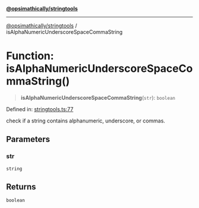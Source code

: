 [**@opsimathically/stringtools**](../README.md)

***

[@opsimathically/stringtools](../README.md) / isAlphaNumericUnderscoreSpaceCommaString

# Function: isAlphaNumericUnderscoreSpaceCommaString()

> **isAlphaNumericUnderscoreSpaceCommaString**(`str`): `boolean`

Defined in: [stringtools.ts:77](https://github.com/opsimathically/stringtools/blob/b055bf3b17cc9708499ff46423d7e765497f45ae/src/stringtools.ts#L77)

check if a string contains alphanumeric, underscore, or commas.

## Parameters

### str

`string`

## Returns

`boolean`
